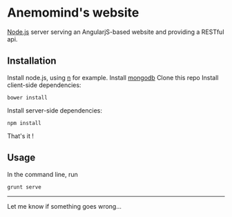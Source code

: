 # Anemomind's website

[Node.js](http://nodejs.org) server serving an AngularjS-based website and providing a RESTful api.


## Installation

Install node.js, using [n](https://github.com/visionmedia/n) for example.
Install [mongodb](http://docs.mongodb.org/manual/installation/)
Clone this repo
Install client-side dependencies:

	bower install

Install server-side dependencies:

	npm install

That's it !


## Usage

In the command line, run

	grunt serve

***

Let me know if something goes wrong...